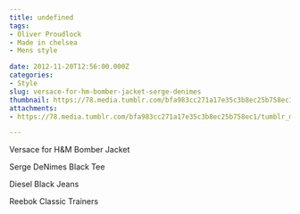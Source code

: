 ```yaml
---
title: undefined
tags:
- Oliver Proudlock
- Made in chelsea
- Mens style

date: 2012-11-20T12:56:00.000Z
categories:
- Style
slug: versace-for-hm-bomber-jacket-serge-denimes
thumbnail: https://78.media.tumblr.com/bfa983cc271a17e35c3b8ec25b758ec1/tumblr_mdsemb0Ici1rhrm24o1_r1_1280.jpg
attachments:
- https://78.media.tumblr.com/bfa983cc271a17e35c3b8ec25b758ec1/tumblr_mdsemb0Ici1rhrm24o1_r1_1280.jpg

---
```


Versace for H&M Bomber Jacket 

  Serge DeNimes Black Tee 

  Diesel Black Jeans  

  Reebok Classic Trainers
